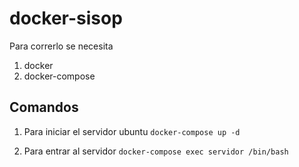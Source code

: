 # docker-sisop

Para correrlo se necesita
1. docker
2. docker-compose

## Comandos

1. Para iniciar el servidor ubuntu
`docker-compose up -d`

2. Para entrar al servidor
`docker-compose exec servidor /bin/bash`
